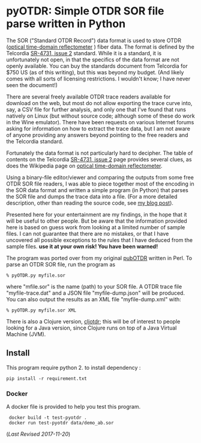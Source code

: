 # pyOTDR: Simple OTDR SOR file parse written in Python

The SOR ("Standard OTDR Record") data format is used to store OTDR 
([optical time-domain
reflectometer](http://https://en.wikipedia.org/wiki/Optical_time-domain_reflectometer)
) fiber data.  The format is defined by the Telcordia [SR-4731, issue
2](http://telecom-info.telcordia.com/site-cgi/ido/docs.cgi?ID=SEARCH&DOCUMENT=SR-4731&)
standard.  While it is a standard, it is unfortunately not open, in
that the specifics of the data format are not openly available.  You
can buy the standards document from Telcordia for $750 US (as of this
writing), but this was beyond my budget. (And likely comes with
all sorts of licensing restrictions. I wouldn't know; I have never
seen the document!)


There are several freely available OTDR trace readers available for
download on the web, but most do not allow exporting the trace curve
into, say, a CSV file for further analysis, and only one that I've
found that runs natively on Linux (but without source code; although
some of these do work in the Wine emulator).  There have been requests
on various Internet forums asking for information on how to extract
the trace data, but I am not aware of anyone providing any answers
beyond pointing to the free readers and the Telcordia standard.


Fortunately the data format is not particularly hard to decipher.  The
table of contents on the Telcordia [SR-4731, issue
2](http://telecom-info.telcordia.com/site-cgi/ido/docs.cgi?ID=SEARCH&DOCUMENT=SR-4731&)
page provides several clues, as does the Wikipedia page on [optical
time-domain
reflectometer](http://https://en.wikipedia.org/wiki/Optical_time-domain_reflectometer).


Using a binary-file editor/viewer and comparing the outputs from
some free OTDR SOR file readers, I was able to piece together most of
the encoding in the SOR data format and written a simple program (in
Python) that parses the SOR file and dumps the trace data into a file.
(For a more detailed description, other than reading the source code,
see [my blog
post](http://morethanfootnotes.blogspot.com/2015/07/the-otdr-optical-time-domain.html?view=sidebar)).


Presented here for your entertainment are my findings, in the hope
that it will be useful to other people.  But be aware that the
information provided here is based on guess work from looking at a
limited number of sample files.  I can not guarantee that there are no
mistakes, or that I have uncovered all possible exceptions to the
rules that I have deduced from the sample files.  **use it at your own
risk! You have been warned!** 

The program was ported over from my original [pubOTDR](https://github.com/sid5432/pubOTDR)
written in Perl.  To parse an OTDR SOR file, run the program as

<code>% pyOTDR.py myfile.sor</code>

where "mfile.sor" is the name (path) to your SOR file.  A OTDR trace file "myfile-trace.dat" and a JSON file "myfile-dump.json" will be produced.  You can also output the results as an XML file "myfile-dump.xml" with:

<code>% pyOTDR.py myfile.sor XML</code>

There is also a Clojure version, [cljotdr](https://github.com/sid5432/cljotdr); this will be of interest to people looking for a Java version, since Clojure runs on top of a Java Virtual Machine (JVM).


## Install

This program require python 2. to install dependency :

    pip install -r requirement.txt

### Docker

A docker file is provided to help you test this program. 

     docker build -t test-pyotdr .
     docker run test-pyotdr data/demo_ab.sor


(*Last Revised 2017-11-20*)


